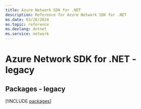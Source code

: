 ```yaml
---
title: Azure Network SDK for .NET
description: Reference for Azure Network SDK for .NET
ms.date: 03/28/2024
ms.topic: reference
ms.devlang: dotnet
ms.service: network
---
```

# Azure Network SDK for .NET - legacy
## Packages - legacy
[!INCLUDE [packages](network-index.md)]